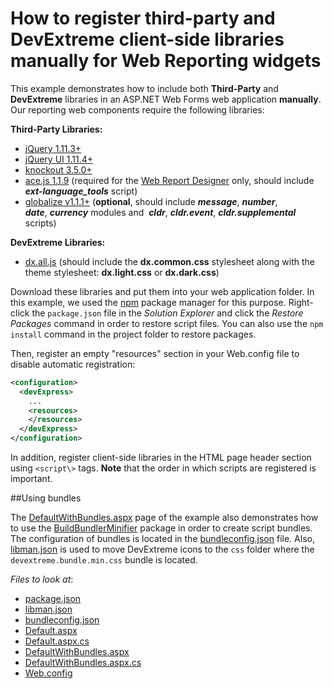 # How to register third-party and DevExtreme client-side libraries manually for Web Reporting widgets 

This example demonstrates how to include both **Third-Party** and **DevExtreme** libraries in an ASP.NET Web Forms web application **manually**. Our reporting web components require the following libraries:

**Third\-Party Libraries:**
- [jQuery 1.11.3+](http://jquery.com/)
- [jQuery UI 1.11.4+](http://jqueryui.com/)
- [knockout 3.5.0+](https://knockoutjs.com/)
- [ace.js 1.1.9](http://ace.c9.io/) (required for the [Web Report Designer](https://documentation.devexpress.com/#XtraReports/CustomDocument17103) only, should include ***ext\-language\_tools*** script)  
- [globalize v1.1.1+](https://github.com/jquery/globalize) (**optional**, should include ***message***, ***number***, ***date***, ***currency*** modules and  ***cldr***, ***cldr.event***, ***cldr.supplemental*** scripts)  


**DevExtreme Libraries:**  
- [dx.all.js](https://github.com/DevExpress/bower-devextreme/tree/master/js) (should include the **dx.common.css** stylesheet along with the theme stylesheet: **dx.light.css** or **dx.dark.css**)  


Download these libraries and put them into your web application folder. In this example, we used the [npm](https://www.npmjs.com/) package manager for this purpose. Right-click the `package.json` file in the *Solution Explorer* and click the *Restore Packages* command in order to restore script files. You can also use the `npm install` command in the project folder to restore packages.

Then, register an empty "resources" section in your Web.config file to disable automatic registration:
```xml  
<configuration>  
  <devExpress>  
    ...  
    <resources>  
    </resources>  
  </devExpress>  
</configuration>  
```  
 
In addition, register client-side libraries in the HTML page header section using `<script\>` tags. **Note** that the order in which scripts are registered is important.

##Using bundles

The [DefaultWithBundles.aspx](./CS/T115434/DefaultWithBundles.aspx) page of the example also demonstrates how to use the [BuildBundlerMinifier](https://www.nuget.org/packages/BuildBundlerMinifier) package in order to create script bundles. The configuration of bundles is located in the [bundleconfig.json](./CS/T115434/bundleconfig.json) file. Also, [libman.json](./CS/T115434/libman.json) is used to move DevExtreme icons to the `css` folder where the `devextreme.bundle.min.css` bundle is located.

<!-- default file list -->
*Files to look at*:

* [package.json](./CS/T115434/package.json)
* [libman.json](./CS/T115434/libman.json)
* [bundleconfig.json](./CS/T115434/bundleconfig.json)
* [Default.aspx](./CS/T115434/Default.aspx)
* [Default.aspx.cs](./CS/T115434/Default.aspx.cs)
* [DefaultWithBundles.aspx](./CS/T115434/DefaultWithBundles.aspx)
* [DefaultWithBundles.aspx.cs](./CS/T115434/DefaultWithBundles.aspx.cs)
* [Web.config](./CS/T115434/Web.config)
<!-- default file list end -->